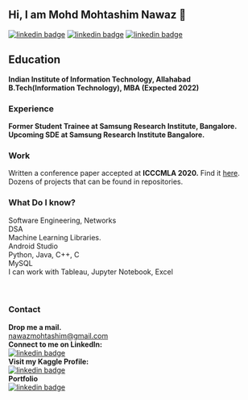 ## Hi, I am Mohd Mohtashim Nawaz 👋
[![linkedin badge](https://img.shields.io/badge/LinkedIn-mohd--mohtashim--nawaz-blue)](https://www.linkedin.com/in/mohd-mohtashim-nawaz-423812148/)
[![linkedin badge](https://img.shields.io/badge/Kaggle-mohtashimnawaz-blue)](https://www.kaggle.com/mohtashimnawaz)
[![linkedin badge](https://img.shields.io/badge/Mohtashim%20Nawaz-Portfolio-brightgreen)](https://itm2017005.wixsite.com/mmnawaz)

## Education
**Indian Institute of Information Technology, Allahabad** <br>
**B.Tech(Information Technology), MBA (Expected 2022)**

### Experience
**Former Student Trainee at Samsung Research Institute, Bangalore.** <br>
**Upcoming SDE at Samsung Research Institute Bangalore.**

### Work<br>
Written a conference paper accepted at **ICCCMLA 2020.** Find it [here](https://link.springer.com/chapter/10.1007/978-3-030-68291-0_14).<br>
Dozens of projects that can be found in repositories. 

### What Do I know?<br>
Software Engineering, Networks <br>
DSA <br>
Machine Learning Libraries. <br>
Android Studio <br>
Python, Java, C++, C <br>
MySQL <br>
I can work with Tableau, Jupyter Notebook, Excel<br>
<br>
<br>

### Contact
**Drop me a mail.**<br>
[nawazmohtashim@gmail.com](mailto:nawazmohtashim@gmail.com)<br>
**Connect to me on LinkedIn:**<br>
[![linkedin badge](https://img.shields.io/badge/LinkedIn-mohd--mohtashim--nawaz-blue)](https://www.linkedin.com/in/mohd-mohtashim-nawaz-423812148/)<br>
**Visit my Kaggle Profile:**<br>
[![linkedin badge](https://img.shields.io/badge/Kaggle-mohtashimnawaz-blue)](https://www.kaggle.com/mohtashimnawaz)<br>
**Portfolio** <br>
[![linkedin badge](https://img.shields.io/badge/Mohtashim%20Nawaz-Portfolio-brightgreen)](https://itm2017005.wixsite.com/mmnawaz)
